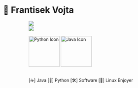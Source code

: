 # 👋 Frantisek Vojta

<div align="center">
  <div style="display: inline-block; text-align: left;">
    <img src="https://github-readme-stats.vercel.app/api?username=frantisek-vojta&show_icons=true&theme=dark" />
    <br>
    <img src="https://github-readme-stats.vercel.app/api/top-langs/?username=frantisek-vojta&langs_count=4&layout=compact&theme=dark&exclude_repo=starbucks-vojta,animacce-JS" />
    <br><br>
    <img src="https://techstack-generator.vercel.app/python-icon.svg" alt="Python Icon" width="100">
    <img src="https://techstack-generator.vercel.app/java-icon.svg" alt="Java Icon" width="100">
    <br><br>
    <p>
      [☕] Java  
      [🐍] Python  
      [🛠️] Software  
      [🐧] Linux Enjoyer
    </p>
  </div>
</div>
